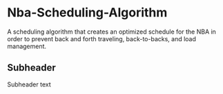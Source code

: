 # Nba-Scheduling-Algorithm
A scheduling algorithm that creates an optimized schedule for the NBA in order to prevent back and forth traveling, back-to-backs, and load management.

## Subheader
Subheader text
